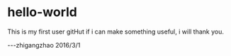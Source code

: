 # hello-world
This is my first user gitHut 
if i can make something useful, i will thank you.

---zhigangzhao 2016/3/1

